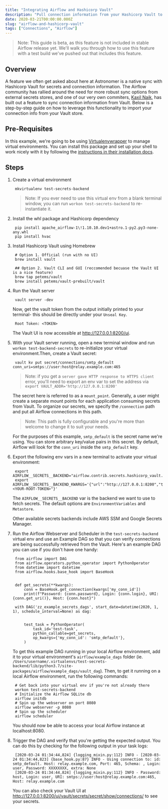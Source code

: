 ```yaml
---
title: "Integrating Airflow and Hashicorp Vault"
description: "Pull connection information from your Hashicorp Vault to use in your Airflow DAGs."
date: 2020-03-21T00:00:00.000Z
slug: "airflow-and-hashicorp-vault"
tags: ["Connections", "Airflow"]
---
```


> Note: This guide is beta, as this feature is not included in stable Airflow release yet. We'll walk you through how to use this feature with a test build we've pushed out that includes this feature.

## Overview

A feature we often get asked about here at Astronomer is a native sync with Hashicorp Vault for secrets and connection information. The Airflow community has rallied around the need for more robust sync options from external secrets stores, and one of our very own commiters, [Kaxil Naik](https://www.linkedin.com/in/kaxil?originalSubdomain=uk), has built out a feature to sync connection information from Vault. Below is a step-by-step guide on how to leverage this functionality to import your connection info from your Vault store.

## Pre-Requisites

In this example, we're going to be using [Virtualenvwrapper](https://virtualenvwrapper.readthedocs.io/en/latest/) to manage virtual environments. You can install this package and set up your shell to work nicely with it by following the [instructions in their installation docs](https://virtualenvwrapper.readthedocs.io/en/latest/install.html).

## Steps

1. Create a virtual environment

        mkvirtualenv test-secrets-backend

    >Note: If you ever need to use this virtual env from a blank terminal window, you can run `workon test-secrets-backend` to re-instantiate it.

2. Install the whl package and Hashicorp dependency

        pip install apache_airflow-1\!1.10.10.dev1+astro.1-py2.py3-none-any.whl 
        pip install hvac

3. Install Hashicorp Vault using Homebrew

        # Option 1. Official (run with no UI)
        brew install vault

        ## Option 2. Vault CLI and GUI (reccomended becuase the Vault UI is a nice feature)
        brew tap petems/vault
        brew install petems/vault-prebuilt/vault

4. Run the Vault server

        vault server -dev

    Now, get the vault token from the output initially printed to your terminal- this should be directly under your `Unseal Key`.

        Root Token: <TOKEN>

    The Vault UI is now accessible at http://127.0.0.1:8200/ui.

5. With your Vault server running, open a new terminal window and run `workon test-backend-secrets` to re-initialize your virtual environment.Then, create a Vault secret:

        vault kv put secret/connections/smtp_default conn_uri=smtps://user:host@relay.example.com:465

    > Note: if you get a `server gave HTTP response to HTTPS client` error, you'll need to export an env var to set the address via `export VAULT_ADDR='http://127.0.0.1:8200'`

    The secret here is referred to as a `mount_point`. Generally, a user might create a separate mount points for each application consuming secrets from Vault.
    To organize our secrets, we specify the `/connection` path and put all Airflow connections in this path.

    > Note: This path is fully configurable and you're more than welcome to change it to suit your needs.

    For the purposes of this example, `smtp_default` is the secret name we're using. You can store arbitrary key/value pairs in this secret. By default, Airflow will look for the `conn_uri` inside the `smtp_default` key.

6. Export the following env vars in a new terminal to activate your virtual environment:

        export AIRFLOW__SECRETS__BACKEND="airflow.contrib.secrets.hashicorp_vault.VaultSecrets"
        export AIRFLOW__SECRETS__BACKEND_KWARGS='{"url":"http://127.0.0.1:8200","token":"<YOUR-ROOT-TOKEN>"}'

    The `AIRFLOW__SECRETS__BACKEND` var is the backend we want to use to fetch secrets. The default options are `EnvironmentVariables` and `Metastore`.

    Other available secrets backends include AWS SSM and Google Secrets Manager.

7. Run the Airflow Webserver and Scheduler in the `test-secrets-backend` virtual env and use an Example DAG so that you can verify connections are being successfully retrieved from the Vault. Here's an example DAG you can use if you don't have one handy:

        from airflow import DAG
        from airflow.operators.python_operator import PythonOperator
        from datetime import datetime
        from airflow.hooks.base_hook import BaseHook
        ​
        ​
        def get_secrets(**kwargs):
            conn = BaseHook.get_connection(kwargs['my_conn_id'])
            print(f"Password: {conn.password}, Login: {conn.login}, URI: {conn.get_uri()}, Host: {conn.host}")
        ​
        with DAG('zz_example_secrets_dags', start_date=datetime(2020, 1, 1), schedule_interval=None) as dag:
        ​
        
            test_task = PythonOperator(
                task_id='test-task',
                python_callable=get_secrets,
                op_kwargs={'my_conn_id': 'smtp_default'},
            )

    To get this example DAG running in your local Airflow environment, add it to your virtual environment's `airflow/example_dags` folder (ie. `/Users/username/.virtualenvs/test-secrets-backend/lib/python3.7/site-packages/airflow/example_dags/vault_dag`). Then, to get it running on a local Airflow environment, run the following commands:

        # Get back into your virtual env if you're not already there
        workon test-secrets-backend
        # Initialize the Airflow SQLite db
        airflow initdb
        # Spin up the webserver on port 8080
        airflow webserver -p 8080
        # Spin up the scheduler
        airflow scheduler

    You should now be able to access your local Airflow instance at localhost:8080.
        ​

8. Trigger the DAG and verify that you're getting the expected output. You can do this by checking for the following output in your task logs:

        [2020-03-24 01:34:44,824] {logging_mixin.py:112} INFO - [2020-03-24 01:34:44,823] {base_hook.py:87} INFO - Using connection to: id: smtp_default. Host: relay.example.com, Port: 465, Schema: , Login: user, Password: XXXXXXXX, extra: None
        [2020-03-24 01:34:44,824] {logging_mixin.py:112} INFO - Password: host, Login: user, URI: smtps://user:host@relay.example.com:465, Host: relay.example.com

    You can also check your Vault UI at http://127.0.0.1:8200/ui/vault/secrets/secret/show/connections/ to see your secrets.
